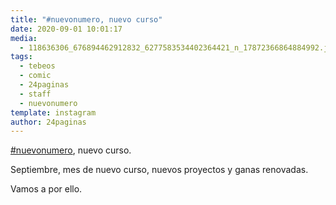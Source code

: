 ```yaml
---
title: "#nuevonumero, nuevo curso"
date: 2020-09-01 10:01:17
media: 
  - 118636306_676894462912832_6277583534402364421_n_17872366864884992.jpg
tags: 
  - tebeos
  - comic
  - 24paginas
  - staff
  - nuevonumero
template: instagram
author: 24paginas
---
```


[#nuevonumero](/tags/nuevonumero), nuevo curso.


Septiembre, mes de nuevo curso, nuevos proyectos y ganas renovadas.


Vamos a por ello.

